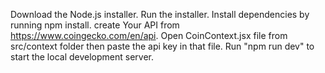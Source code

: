Download the Node.js installer.
Run the installer.
Install dependencies by running npm install.
create Your API from https://www.coingecko.com/en/api.
Open CoinContext.jsx file from src/context folder then paste the api key in that file.
Run "npm run dev" to start the local development server.
